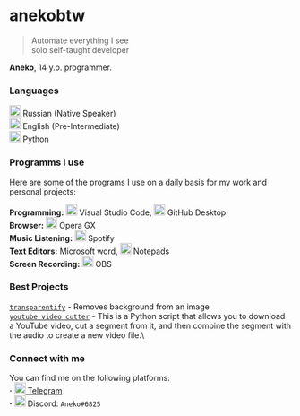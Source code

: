 # anekobtw

> Automate everything I see\
> solo self-taught developer

**Aneko**, 14 y.o. programmer.

### Languages
<img src="https://github.com/buildkite/emojis/raw/main/img-apple-64/1f1f7-1f1fa.png" height="20" width="20"> Russian (Native Speaker)\
<img src="https://github.com/buildkite/emojis/raw/main/img-apple-64/1f1ec-1f1e7.png" height="20" width="20"> English (Pre-Intermediate)\
<img src="https://github.com/buildkite/emojis/raw/main/img-buildkite-64/python.png" height="20" width="20"> Python

### Programms I use
Here are some of the programs I use on a daily basis for my work and personal projects:

**Programming:** <img src="https://github.com/buildkite/emojis/raw/main/img-buildkite-64/vscode.png" height="20" width="20"> Visual Studio Code, <img src="https://github.com/buildkite/emojis/raw/main/img-buildkite-64/github.png" height="20" width="20"> GitHub Desktop\
**Browser:** <img src="https://sparkcdneus2.azureedge.net/sparkimageassets/XPDBZ4MPRKNN30-23547f88-151e-4a3c-b185-100552ef24bd" height="20" width="20"> Opera GX\
**Music Listening:** <img src="https://play-lh.googleusercontent.com/P2VMEenhpIsubG2oWbvuLGrs0GyyzLiDosGTg8bi8htRXg9Uf0eUtHiUjC28p1jgHzo" height="20" width="20"> Spotify\
**Text Editors:** Microsoft word, <img src="https://static.wixstatic.com/media/0fcd80_6e55d4b4992d460a8be9193b183bd448~mv2.gif" height="20" width="20"> Notepads\
**Screen Recording:** <img src="https://upload.wikimedia.org/wikipedia/commons/thumb/7/78/OBS.svg/1024px-OBS.svg.png" height="20" width="20"> OBS

### Best Projects
[`transparentify`](https://github.com/ssayand/transparentify) - Removes background from an image\
[`youtube video cutter`](https://github.com/ssayand/youtube-video-cutter) - This is a Python script that allows you to download a YouTube video, cut a segment from it, and then combine the segment with the audio to create a new video file.\

### Connect with me
You can find me on the following platforms:\
**·** [<img src="https://upload.wikimedia.org/wikipedia/commons/thumb/8/83/Telegram_2019_Logo.svg/1200px-Telegram_2019_Logo.svg.png" height="20" width="20"> Telegram](https://t.me/anekobtw)\
**·** <img src="https://sparkcdnwus2.azureedge.net/sparkimageassets/XPDC2RH70K22MN-08afd558-a61c-4a63-9171-d3f199738e9f" height="20" width="20"> Discord: `Aneko#6825`
